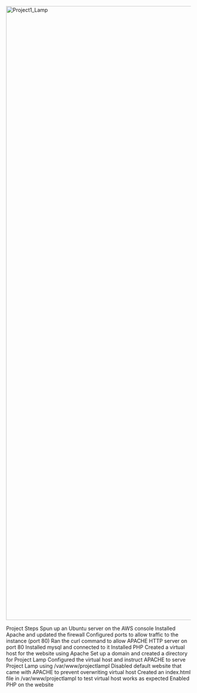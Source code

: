 
<img width="1670" alt="Project1_Lamp" src="https://user-images.githubusercontent.com/86001367/122292314-c4d81a80-ceed-11eb-8307-29e5495b1a23.png">

Project Steps
Spun up an Ubuntu server on the AWS console
Installed Apache and updated the firewall
Configured ports to allow traffic to the instance (port 80)
Ran the curl command to allow APACHE HTTP server on port 80
Installed mysql and connected to it
Installed PHP
Created a virtual host for the website using Apache
Set up a domain and created a directory for Project Lamp
Configured the virtual host and instruct APACHE to serve Project Lamp using /var/www/projectlampl
Disabled default website that came with APACHE to prevent overwriting virtual host
Created an index.html file in /var/www/projectlampl to test virtual host works as expected
Enabled PHP on the website
